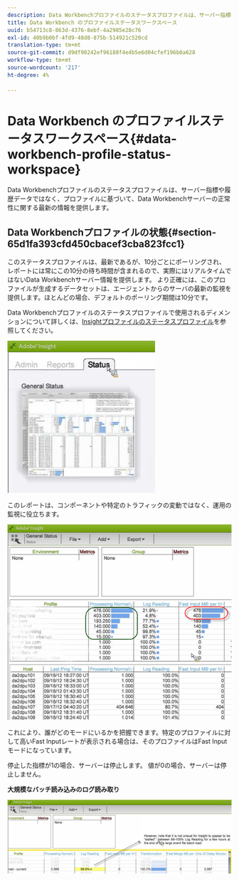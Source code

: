 ```yaml
---
description: Data Workbenchプロファイルのステータスプロファイルは、サーバー指標や履歴データではなく、プロファイルに基づいて、Data Workbenchサーバーの正常性に関する最新の情報を提供します。
title: Data Workbench のプロファイルステータスワークスペース
uuid: b54713c8-863d-4376-8ebf-4a2985e28c76
exl-id: 40b9b0bf-4fd9-48d8-875b-514921c520cd
translation-type: tm+mt
source-git-commit: d9df90242ef96188f4e4b5e6d04cfef196b0a628
workflow-type: tm+mt
source-wordcount: '217'
ht-degree: 4%

---
```


# Data Workbench のプロファイルステータスワークスペース{#data-workbench-profile-status-workspace}

Data Workbenchプロファイルのステータスプロファイルは、サーバー指標や履歴データではなく、プロファイルに基づいて、Data Workbenchサーバーの正常性に関する最新の情報を提供します。

## Data Workbenchプロファイルの状態{#section-65d1fa393cfd450cbacef3cba823fcc1}

このステータスプロファイルは、最新であるが、10分ごとにポーリングされ、レポートには常にこの10分の待ち時間が含まれるので、実際にはリアルタイムではないData Workbenchサーバー情報を提供します。 より正確には、このプロファイルが生成するデータセットは、エージェントからのサーバの最新の監視を提供します。ほとんどの場合、デフォルトのポーリング期間は10分です。

Data Workbenchプロファイルのステータスプロファイルで使用されるディメンションについて詳しくは、[Insightプロファイルのステータスプロファイル](../../../home/monitoring-installation/monitoring-profiles/monitoring-profile-using.md#concept-d4cd7da41c8a42bab4aea25418264e64)を参照してください。

![](assets/Status_General_Status.png)

このレポートは、コンポーネントや特定のトラフィックの変動ではなく、運用の監視に役立ちます。

![](assets/Status_General_page.png)

これにより、誰がどのモードにいるかを把握できます。特定のプロファイルに対して高いFast Inputレートが表示される場合は、そのプロファイルはFast Inputモードになっています。

停止した指標が1の場合、サーバーは停止します。 値が0の場合、サーバーは停止しません。

**大規模なバッチ読み込みのログ読み取り**

![](assets/Status_General_stalled_log.png)
